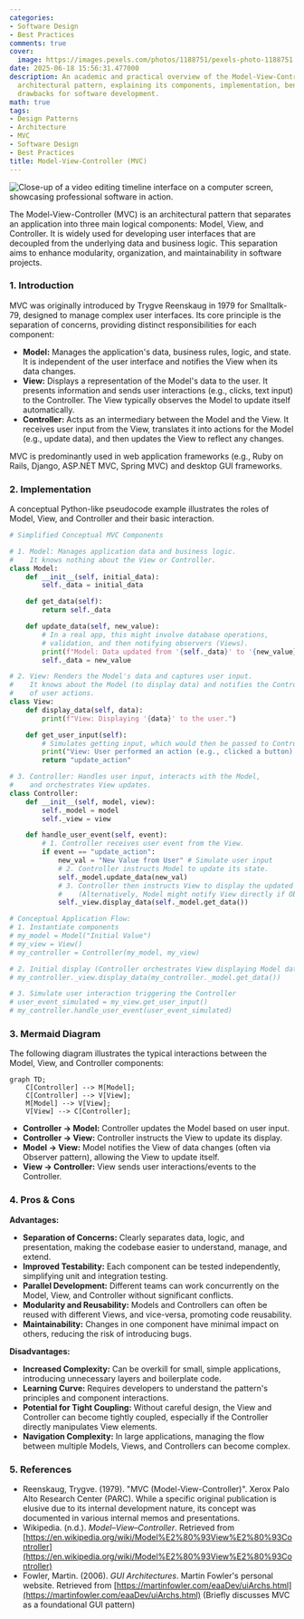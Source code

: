 ```yaml
---
categories:
- Software Design
- Best Practices
comments: true
cover:
  image: https://images.pexels.com/photos/1188751/pexels-photo-1188751.jpeg?auto=compress&cs=tinysrgb&h=650&w=940
date: 2025-06-18 15:56:31.477000
description: An academic and practical overview of the Model-View-Controller (MVC)
  architectural pattern, explaining its components, implementation, benefits, and
  drawbacks for software development.
math: true
tags:
- Design Patterns
- Architecture
- MVC
- Software Design
- Best Practices
title: Model-View-Controller (MVC)
---
```


![Close-up of a video editing timeline interface on a computer screen, showcasing professional software in action.](https://images.pexels.com/photos/1188751/pexels-photo-1188751.jpeg?auto=compress&cs=tinysrgb&h=650&w=940 "Close-up of a video editing timeline interface on a computer screen, showcasing professional software in action.")


The Model-View-Controller (MVC) is an architectural pattern that separates an application into three main logical components: Model, View, and Controller. It is widely used for developing user interfaces that are decoupled from the underlying data and business logic. This separation aims to enhance modularity, organization, and maintainability in software projects.

### 1. Introduction

MVC was originally introduced by Trygve Reenskaug in 1979 for Smalltalk-79, designed to manage complex user interfaces. Its core principle is the separation of concerns, providing distinct responsibilities for each component:

*   **Model:** Manages the application's data, business rules, logic, and state. It is independent of the user interface and notifies the View when its data changes.
*   **View:** Displays a representation of the Model's data to the user. It presents information and sends user interactions (e.g., clicks, text input) to the Controller. The View typically observes the Model to update itself automatically.
*   **Controller:** Acts as an intermediary between the Model and the View. It receives user input from the View, translates it into actions for the Model (e.g., update data), and then updates the View to reflect any changes.

MVC is predominantly used in web application frameworks (e.g., Ruby on Rails, Django, ASP.NET MVC, Spring MVC) and desktop GUI frameworks.

### 2. Implementation

A conceptual Python-like pseudocode example illustrates the roles of Model, View, and Controller and their basic interaction.

```python
# Simplified Conceptual MVC Components

# 1. Model: Manages application data and business logic.
#    It knows nothing about the View or Controller.
class Model:
    def __init__(self, initial_data):
        self._data = initial_data

    def get_data(self):
        return self._data

    def update_data(self, new_value):
        # In a real app, this might involve database operations,
        # validation, and then notifying observers (Views).
        print(f"Model: Data updated from '{self._data}' to '{new_value}'")
        self._data = new_value

# 2. View: Renders the Model's data and captures user input.
#    It knows about the Model (to display data) and notifies the Controller
#    of user actions.
class View:
    def display_data(self, data):
        print(f"View: Displaying '{data}' to the user.")

    def get_user_input(self):
        # Simulates getting input, which would then be passed to Controller
        print("View: User performed an action (e.g., clicked a button).")
        return "update_action"

# 3. Controller: Handles user input, interacts with the Model,
#    and orchestrates View updates.
class Controller:
    def __init__(self, model, view):
        self._model = model
        self._view = view

    def handle_user_event(self, event):
        # 1. Controller receives user event from the View.
        if event == "update_action":
            new_val = "New Value from User" # Simulate user input
            # 2. Controller instructs Model to update its state.
            self._model.update_data(new_val)
            # 3. Controller then instructs View to display the updated state.
            #    (Alternatively, Model might notify View directly if Observer pattern is used).
            self._view.display_data(self._model.get_data())

# Conceptual Application Flow:
# 1. Instantiate components
# my_model = Model("Initial Value")
# my_view = View()
# my_controller = Controller(my_model, my_view)

# 2. Initial display (Controller orchestrates View displaying Model data)
# my_controller._view.display_data(my_controller._model.get_data())

# 3. Simulate user interaction triggering the Controller
# user_event_simulated = my_view.get_user_input()
# my_controller.handle_user_event(user_event_simulated)
```

### 3. Mermaid Diagram

The following diagram illustrates the typical interactions between the Model, View, and Controller components:

```mermaid
graph TD;
    C[Controller] --> M[Model];
    C[Controller] --> V[View];
    M[Model] --> V[View];
    V[View] --> C[Controller];
```

*   **Controller -> Model:** Controller updates the Model based on user input.
*   **Controller -> View:** Controller instructs the View to update its display.
*   **Model -> View:** Model notifies the View of data changes (often via Observer pattern), allowing the View to update itself.
*   **View -> Controller:** View sends user interactions/events to the Controller.

### 4. Pros & Cons

**Advantages:**

*   **Separation of Concerns:** Clearly separates data, logic, and presentation, making the codebase easier to understand, manage, and extend.
*   **Improved Testability:** Each component can be tested independently, simplifying unit and integration testing.
*   **Parallel Development:** Different teams can work concurrently on the Model, View, and Controller without significant conflicts.
*   **Modularity and Reusability:** Models and Controllers can often be reused with different Views, and vice-versa, promoting code reusability.
*   **Maintainability:** Changes in one component have minimal impact on others, reducing the risk of introducing bugs.

**Disadvantages:**

*   **Increased Complexity:** Can be overkill for small, simple applications, introducing unnecessary layers and boilerplate code.
*   **Learning Curve:** Requires developers to understand the pattern's principles and component interactions.
*   **Potential for Tight Coupling:** Without careful design, the View and Controller can become tightly coupled, especially if the Controller directly manipulates View elements.
*   **Navigation Complexity:** In large applications, managing the flow between multiple Models, Views, and Controllers can become complex.

### 5. References

*   Reenskaug, Trygve. (1979). "MVC (Model-View-Controller)". Xerox Palo Alto Research Center (PARC). While a specific original publication is elusive due to its internal development nature, its concept was documented in various internal memos and presentations.
*   Wikipedia. (n.d.). *Model–View–Controller*. Retrieved from [https://en.wikipedia.org/wiki/Model%E2%80%93View%E2%80%93Controller](https://en.wikipedia.org/wiki/Model%E2%80%93View%E2%80%93Controller)
*   Fowler, Martin. (2006). *GUI Architectures*. Martin Fowler's personal website. Retrieved from [https://martinfowler.com/eaaDev/uiArchs.html](https://martinfowler.com/eaaDev/uiArchs.html) (Briefly discusses MVC as a foundational GUI pattern)